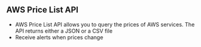 ## AWS Price List API

- AWS Price List API allows you to query the prices of AWS services. The API returns either a JSON or a CSV file
- Receive alerts when prices change
